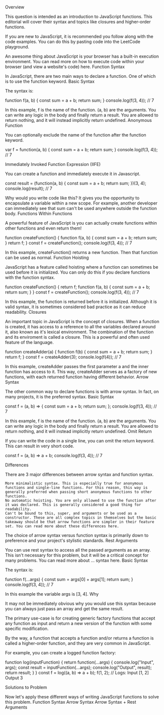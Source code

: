 Overview

This question is intended as an introduction to JavaScript functions. This editorial will cover their syntax and topics like closures and higher-order functions.

If you are new to JavaScript, it is recommended you follow along with the code examples. You can do this by pasting code into the LeetCode playground.

An awesome thing about JavaScript is your browser has a built-in execution environment. You can read more on how to execute code within your browser (and view a website's code) here.
Function Syntax

In JavaScript, there are two main ways to declare a function. One of which is to use the function keyword.
Basic Syntax

The syntax is:

function f(a, b) {
  const sum = a + b;
  return sum;
}
console.log(f(3, 4)); // 7

In this example, f is the name of the function. (a, b) are the arguments. You can write any logic in the body and finally return a result. You are allowed to return nothing, and it will instead implicitly return undefined.
Anonymous Function

You can optionally exclude the name of the function after the function keyword.

var f = function(a, b) {
  const sum = a + b;
  return sum;
}
console.log(f(3, 4)); // 7

Immediately Invoked Function Expression (IIFE)

You can create a function and immediately execute it in Javascript.

const result = (function(a, b) {
  const sum = a + b;
  return sum;
})(3, 4);
console.log(result); // 7

Why would you write code like this? It gives you the opportunity to encapsulate a variable within a new scope. For example, another developer can immediately see that sum can't be used anywhere outside the function body.
Functions Within Functions

A powerful feature of JavaScript is you can actually create functions within other functions and even return them!

function createFunction() {
  function f(a, b) {
    const sum = a + b;
    return sum;
  }
  return f;
}
const f = createFunction();
console.log(f(3, 4)); // 7

In this example, createFunction() returns a new function. Then that function can be used as normal.
Function Hoisting

JavaScript has a feature called hoisting where a function can sometimes be used before it is initialized. You can only do this if you declare functions with the function syntax.

function createFunction() {
  return f;
  function f(a, b) {
    const sum = a + b;
    return sum;
  }
}
const f = createFunction();
console.log(f(3, 4)); // 7

In this example, the function is returned before it is initialized. Although it is valid syntax, it is sometimes considered bad practice as it can reduce readability.
Closures

An important topic in JavaScript is the concept of closures. When a function is created, it has access to a reference to all the variables declared around it, also known as it's lexical environment. The combination of the function and its enviroment is called a closure. This is a powerful and often used feature of the language.

function createAdder(a) {
  function f(b) {
    const sum = a + b;
    return sum;
  }
  return f;
}
const f = createAdder(3);
console.log(f(4)); // 7

In this example, createAdder passes the first parameter a and the inner function has access to it. This way, createAdder serves as a factory of new functions, with each returned function having different behavior.
Arrow Syntax

The other common way to declare functions is with arrow syntax. In fact, on many projects, it is the preferred syntax.
Basic Syntax

const f = (a, b) => {
  const sum = a + b;
  return sum;
};
console.log(f(3, 4)); // 7

In this example, f is the name of the function. (a, b) are the arguments. You can write any logic in the body and finally return a result. You are allowed to return nothing, and it will instead implicitly return undefined.
Omit Return

If you can write the code in a single line, you can omit the return keyword. This can result in very short code.

const f = (a, b) => a + b;
console.log(f(3, 4)); // 7

Differences

There are 3 major differences between arrow syntax and function syntax.

    More minimalistic syntax. This is especially true for anonymous functions and single-line functions. For this reason, this way is generally preferred when passing short anonymous functions to other functions.
    No automatic hoisting. You are only allowed to use the function after it was declared. This is generally considered a good thing for readability.
    Can't be bound to this, super, and arguments or be used as a constructor. These are all complex topics in themselves but the basic takeaway should be that arrow functions are simpler in their feature set. You can read more about these differences here.

The choice of arrow syntax versus function syntax is primarily down to preference and your project's stylistic standards.
Rest Arguments

You can use rest syntax to access all the passed arguments as an array. This isn't necessary for this problem, but it will be a critical concept for many problems. You can read more about ... syntax here.
Basic Syntax

The syntax is:

function f(...args) {
  const sum = args[0] + args[1];
  return sum;
}
console.log(f(3, 4)); // 7

In this example the variable args is [3, 4].
Why

It may not be immediately obvious why you would use this syntax because you can always just pass an array and get the same result.

The primary use-case is for creating generic factory functions that accept any function as input and return a new version of the function with some specific modification.

By the way, a function that accepts a function and/or returns a function is called a higher-order function, and they are very common in JavaScript.

For example, you can create a logged function factory:

function log(inputFunction) {
  return function(...args) {
     console.log("Input", args);
     const result = inputFunction(...args);
     console.log("Output", result);
     return result;
  }
}
const f = log((a, b) => a + b);
f(1, 2); // Logs: Input [1, 2] Output 3

Solutions to Problem

Now let's apply these different ways of writing JavaScript functions to solve this problem.
Function Syntax
Arrow Syntax
Arrow Syntax + Rest Arguments
